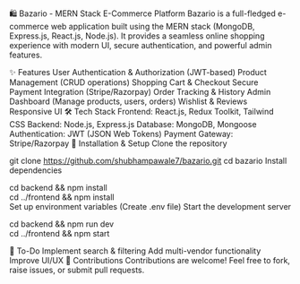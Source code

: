 🛍️ Bazario - MERN Stack E-Commerce Platform
Bazario is a full-fledged e-commerce web application built using the MERN stack (MongoDB, Express.js, React.js, Node.js). It provides a seamless online shopping experience with modern UI, secure authentication, and powerful admin features.

✨ Features
User Authentication & Authorization (JWT-based)
Product Management (CRUD operations)
Shopping Cart & Checkout
Secure Payment Integration (Stripe/Razorpay)
Order Tracking & History
Admin Dashboard (Manage products, users, orders)
Wishlist & Reviews
Responsive UI
🛠️ Tech Stack
Frontend: React.js, Redux Toolkit, Tailwind CSS
Backend: Node.js, Express.js
Database: MongoDB, Mongoose
Authentication: JWT (JSON Web Tokens)
Payment Gateway: Stripe/Razorpay
🚀 Installation & Setup
Clone the repository

git clone https://github.com/shubhampawale7/bazario.git
cd bazario
Install dependencies

cd backend && npm install  
cd ../frontend && npm install  
Set up environment variables (Create .env file)
Start the development server

cd backend && npm run dev  
cd ../frontend && npm start  


📌 To-Do
 Implement search & filtering
 Add multi-vendor functionality
 Improve UI/UX
🤝 Contributions
Contributions are welcome! Feel free to fork, raise issues, or submit pull requests.
